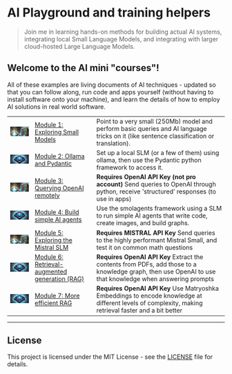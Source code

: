 # AI Playground and training helpers

> Join me in learning hands-on methods for building actual AI systems, integrating local Small Language Models, and integrating with larger cloud-hosted Large Language Models.

## Welcome to the AI mini "courses"!

All of these examples are living documents of AI techniques - updated so that you can follow along, run code and apps yourself (without having to install software onto your machine), and learn the details of how to employ AI solutions in real world software.

| | | |
|--|--|--|
|<a href="Exploring_Small_Language_Models.ipynb" target="_blank"><img src="images/DALLE_slm.png" alt="Thumbnail" width="200" ></a>|[Module 1: Exploring Small Models](Exploring_Small_Language_Models.ipynb) |Point to a very small (250Mb) model and perform basic queries and AI language tricks on it (like sentence classification or translation). |
|<a href="Ollama%20and%20pydantic.ipynb" target="_blank"><img src="images/DALLE_chip.png" alt="Thumbnail" width="200" ></a>|[Module 2: Ollama and Pydantic](Ollama%20and%20pydantic.ipynb)|Set up a local SLM (or a few of them) using ollama, then use the Pydantic python framework to access it.|
|<a href="Accessing_OpenAI_via_API.ipynb" target="_blank"><img src="images/DALLE_slm.png" alt="Thumbnail" width="200" ></a>|[Module 3: Querying OpenAI remotely](Accessing_OpenAI_via_API.ipynb) |**Requires OpenAI API Key (not pro account)** Send queries to OpenAI through python, receive 'structured' responses (to use in apps) |
|<a href="Building%20SmolAgents.ipynb" target="_blank"><img src="images/DALLE_chip.png" alt="Thumbnail" width="200" ></a>|[Module 4: Build simple AI agents](Building%20SmolAgents.ipynb)|Use the smolagents framework using a SLM to run simple AI agents that write code, create images, and build graphs.|
|<a href="Mistral%20Small%20via%20API.ipynb" target="_blank"><img src="images/DALLE_slm.png" alt="Thumbnail" width="200" ></a>|[Module 5: Exploring the Mistral SLM](Mistral%20Small%20via%20API.ipynb) |**Requires MISTRAL API Key** Send queries to the highly performant Mistral Small, and test it on common math questions |
|<a href="Using%20AI%20Agents%20to%20build%20a%20Knowledge%20Graph%20and%20verify%20results.ipynb" target="_blank"><img src="images/DALLE_chip.png" alt="Thumbnail" width="200" ></a>|[Module 6: Retrieval-augmented generation (RAG)](Using%20AI%20Agents%20to%20build%20a%20Knowledge%20Graph%20and%20verify%20results.ipynb)|**Requires OpenAI API Key** Extract the contents from PDFs, add those to a knowledge graph, then use OpenAI to use that knowledge when answering prompts|
|<a href="RAG%20into%20a%20Knowledge%20Graph%20with%20Matryoshka%20Embeddings.ipynb" target="_blank"><img src="images/DALLE_chip.png" alt="Thumbnail" width="200" ></a>|[Module 7: More efficient RAG](RAG%20into%20a%20Knowledge%20Graph%20with%20Matryoshka%20Embeddings.ipynb)|**Requires OpenAI API Key** Use Matryoshka Embeddings to encode knowledge at different levels of complexity, making retrieval faster and a bit better|




---

## License

This project is licensed under the MIT License - see the [LICENSE](LICENSE) file for details.
